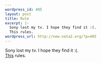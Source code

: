 ```yaml
--- 
wordpress_id: 405
layout: post
title: Rule
excerpt: |-
  Sony lost my tv. I hope they find it :(.
  This rules.
wordpress_url: http://new.nata2.org/?p=405
---
```

Sony lost my tv. I hope they find it :(.<br/>
<a href="http://www.intellectualwhores.com/masterladder.html">This</a> rules.
